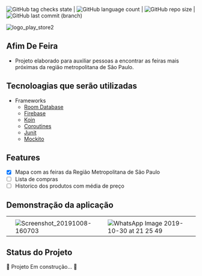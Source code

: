 ![GitHub tag checks state](https://img.shields.io/github/checks-status/clopesbraga/AfimDeFeiraX/master)  | ![GitHub language count](https://img.shields.io/github/languages/count/clopesbraga/AfimDeFeiraX) |  ![GitHub repo size](https://img.shields.io/github/repo-size/clopesbraga/AfimDeFeiraX) |  ![GitHub last commit (branch)](https://img.shields.io/github/last-commit/clopesbraga/AfimDeFeiraX/develop)


![logo_play_store2](https://github.com/clopesbraga/AfimDeFeiraX/assets/58059669/516c1d3c-8174-496d-8fcb-870a27685ee1)



## Afim De Feira   

- Projeto elaborado para auxiliar pessoas a encontrar as feiras mais próximas da região metropolitana de São Paulo.


## Tecnoloagias que serão utilizadas
<!--ts-->
   * Frameworks
      * [Room Database](https://developer.android.com/codelabs/basic-android-kotlin-training-intro-room-flow?hl=pt-br#0)
      * [Firebase](https://firebase.google.com/?hl=pt&authuser=0)
      * [Koin](https://insert-koin.io/)
      * [Coroutines](https://developer.android.com/kotlin/coroutines?hl=pt-br)
      * [Junit](https://developer.android.com/training/testing/local-tests?hl=pt-br)
      * [Mockito](https://developer.android.com/training/testing/local-tests?hl=pt-br](https://site.mockito.org/))
<!--te-->

## Features

- [x] Mapa com as feiras da Região Metropolitana de São Paulo
- [ ] Lista de compras
- [ ] Historico dos produtos com média de preço

## Demonstração da aplicação


|  |  | |
|--- |--- |--- |
| | | |
| | ![Screenshot_20191008-160703](https://github.com/clopesbraga/AfimDeFeiraX/assets/58059669/157ca558-34c4-472b-8a53-e9dc6485b2b4) | ![WhatsApp Image 2019-10-30 at 21 25 49](https://github.com/clopesbraga/AfimDeFeiraX/assets/58059669/7808ac6c-95bb-4f18-b348-e2af0f457508) | row 2 column 3 |

## Status do Projeto
🚧  Projeto   Em construção...  🚧



